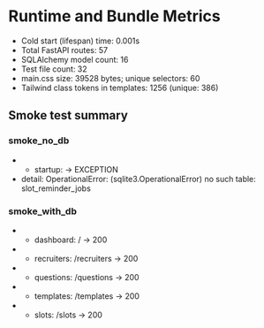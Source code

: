 # Runtime and Bundle Metrics

- Cold start (lifespan) time: 0.001s
- Total FastAPI routes: 57
- SQLAlchemy model count: 16
- Test file count: 32
- main.css size: 39528 bytes; unique selectors: 60
- Tailwind class tokens in templates: 1256 (unique: 386)

## Smoke test summary

### smoke_no_db
- - startup: <lifespan> → EXCEPTION
- detail: OperationalError: (sqlite3.OperationalError) no such table: slot_reminder_jobs

### smoke_with_db
- - dashboard: / → 200
- - recruiters: /recruiters → 200
- - questions: /questions → 200
- - templates: /templates → 200
- - slots: /slots → 200
